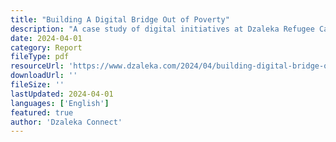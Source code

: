 ```yaml
---
title: "Building A Digital Bridge Out of Poverty"
description: "A case study of digital initiatives at Dzaleka Refugee Camp, featuring the Alpha Techverse project and other technology-driven solutions for economic empowerment and skills development."
date: 2024-04-01
category: Report
fileType: pdf
resourceUrl: 'https://www.dzaleka.com/2024/04/building-digital-bridge-out-of-poverty.html'
downloadUrl: ''
fileSize: ''
lastUpdated: 2024-04-01
languages: ['English']
featured: true
author: 'Dzaleka Connect'
---
```

